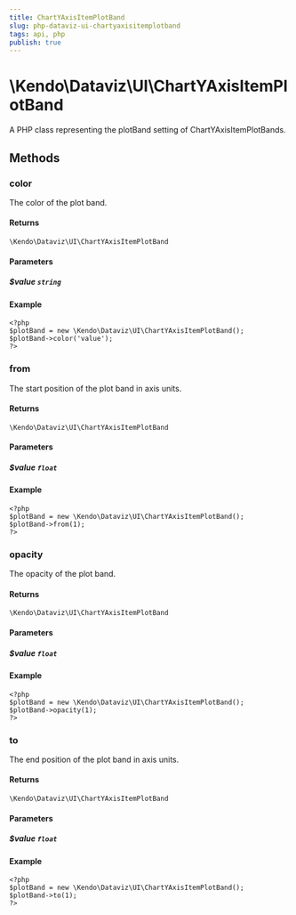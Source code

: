 ```yaml
---
title: ChartYAxisItemPlotBand
slug: php-dataviz-ui-chartyaxisitemplotband
tags: api, php
publish: true
---
```


# \Kendo\Dataviz\UI\ChartYAxisItemPlotBand

A PHP class representing the plotBand setting of ChartYAxisItemPlotBands.


## Methods

### color
The color of the plot band.

#### Returns
`\Kendo\Dataviz\UI\ChartYAxisItemPlotBand`

#### Parameters

##### $value `string`



#### Example 
    <?php
    $plotBand = new \Kendo\Dataviz\UI\ChartYAxisItemPlotBand();
    $plotBand->color('value');
    ?>

### from
The start position of the plot band in axis units.

#### Returns
`\Kendo\Dataviz\UI\ChartYAxisItemPlotBand`

#### Parameters

##### $value `float`



#### Example 
    <?php
    $plotBand = new \Kendo\Dataviz\UI\ChartYAxisItemPlotBand();
    $plotBand->from(1);
    ?>

### opacity
The opacity of the plot band.

#### Returns
`\Kendo\Dataviz\UI\ChartYAxisItemPlotBand`

#### Parameters

##### $value `float`



#### Example 
    <?php
    $plotBand = new \Kendo\Dataviz\UI\ChartYAxisItemPlotBand();
    $plotBand->opacity(1);
    ?>

### to
The end position of the plot band in axis units.

#### Returns
`\Kendo\Dataviz\UI\ChartYAxisItemPlotBand`

#### Parameters

##### $value `float`



#### Example 
    <?php
    $plotBand = new \Kendo\Dataviz\UI\ChartYAxisItemPlotBand();
    $plotBand->to(1);
    ?>

 

